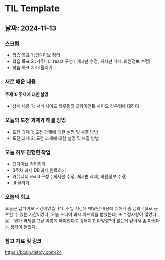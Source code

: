 # TIL Template

## 날짜: 2024-11-13

### 스크럼
- 학습 목표 1 :딥다이브 정리
- 학습 목표 2 :커뮤니티 react 구성 ( 게시판 수정, 게시판 삭제, 회원정보 수정)
- 학습 목표 3 :til 올리기

### 새로 배운 내용
#### 주제 1: 주제에 대한 설명
- 상세 내용 1 : 서버 사이드 라우팅와 클라이언트 사이드 라우팅에 대하여

### 오늘의 도전 과제와 해결 방법
- 도전 과제 1: 도전 과제에 대한 설명 및 해결 방법
- 도전 과제 2: 도전 과제에 대한 설명 및 해결 방법

### 오늘 하루 진행한 작업
- 딥다이브 정리하기
- 3주차 과제 DB 과제 완료하기
- 커뮤니티 react 구성 ( 게시판 수정, 게시판 삭제, 회원정보 수정)
- til 올리기

### 오늘의 회고
오늘은 딥다이브 시간이었습니다.
수업 시간에 배웠던 내용에 대해서 좀 심화적으로 공부할 수 있는 시간이었다.
오늘 드디어 과제 피드백을 받았는데, 또 수정사항이 많았다. 음... 뭔가 과제를 그냥 이렇게 해야한다고 정해지고 다양성?이 없는거 같아서 좀 아쉽다는 생각이 들었다.


### 참고 자료 및 링크
https://bcsjh.tistory.com/24